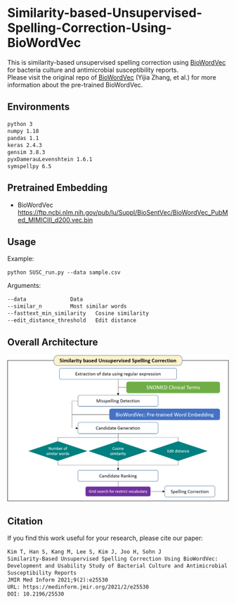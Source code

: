 # Similarity-based-Unsupervised-Spelling-Correction-Using-BioWordVec

This is similarity-based unsupervised spelling correction using [BioWordVec] for bacteria culture and antimicrobial susceptibility reports.  
Please visit the original repo of [BioWordVec] (Yijia Zhang, et al.) for more information about the pre-trained BioWordVec.  

## Environments
	python 3
	numpy 1.18
  	pandas 1.1
	keras 2.4.3
	gensim 3.8.3
	pyxDamerauLevenshtein 1.6.1
	symspellpy 6.5
	
## Pretrained Embedding
* BioWordVec  
https://ftp.ncbi.nlm.nih.gov/pub/lu/Suppl/BioSentVec/BioWordVec_PubMed_MIMICIII_d200.vec.bin

## Usage

Example:  

	python SUSC_run.py --data sample.csv

Arguments:  

	--data				Data 
	--similar_n			Most similar words 
	--fasttext_min_similarity	Cosine similarity 
	--edit_distance_threshold	Edit distance 


## Overall Architecture
![screensh](./img/architecture.png)

## Citation
If you find this work useful for your research, please cite our paper:

	Kim T, Han S, Kang M, Lee S, Kim J, Joo H, Sohn J
	Similarity-Based Unsupervised Spelling Correction Using BioWordVec: Development and Usability Study of Bacterial Culture and Antimicrobial Susceptibility Reports
	JMIR Med Inform 2021;9(2):e25530
	URL: https://medinform.jmir.org/2021/2/e25530
	DOI: 10.2196/25530
	
[BioWordVec]: https://github.com/ncbi-nlp/BioWordVec
